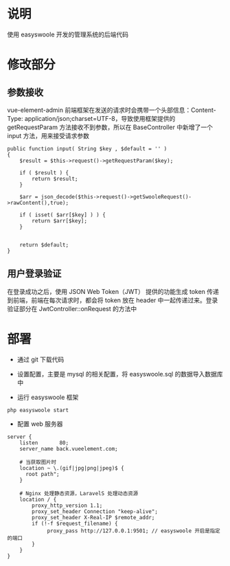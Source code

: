 # 说明
  使用 easyswoole 开发的管理系统的后端代码
  
  
  
# 修改部分

## 参数接收
   vue-element-admin 前端框架在发送的请求时会携带一个头部信息：Content-Type: application/json;charset=UTF-8，导致使用框架提供的 getRequestParam 方法接收不到参数，所以在 BaseController 中新增了一个 input 方法，用来接受请求参数
   
```$xslt
public function input( String $key , $default = '' )
{
    $result = $this->request()->getRequestParam($key);

    if ( $result ) {
        return $result;
    }

    $arr = json_decode($this->request()->getSwooleRequest()->rawContent(),true);

    if ( isset( $arr[$key] ) ) {
        return $arr[$key];
    }


    return $default;
}
```


## 用户登录验证

  在登录成功之后，使用 JSON Web Token（JWT） 提供的功能生成 token 传递到前端，前端在每次请求时，都会将 token 放在 header 中一起传递过来。登录验证部分在 JwtController::onRequest 的方法中
  


# 部署

* 通过 git 下载代码

* 设置配置，主要是 mysql 的相关配置，将 easyswoole.sql 的数据导入数据库中

* 运行 easyswoole 框架

```$xslt
php easyswoole start
```

* 配置 web 服务器
```$xslt
server {
    listen       80;
    server_name back.vueelement.com;

    # 当获取图片时
    location ~ \.(gif|jpg|png|jpeg)$ {
      root path";
    }

    # Nginx 处理静态资源，LaravelS 处理动态资源
    location / {
        proxy_http_version 1.1;
        proxy_set_header Connection "keep-alive";
        proxy_set_header X-Real-IP $remote_addr;
        if (!-f $request_filename) {
             proxy_pass http://127.0.0.1:9501; // easyswoole 开启是指定的端口
        }
    }
}
```
